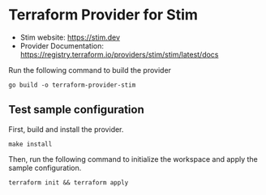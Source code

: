 # Terraform Provider for Stim

- Stim website: https://stim.dev
- Provider Documentation: https://registry.terraform.io/providers/stim/stim/latest/docs

Run the following command to build the provider

```shell
go build -o terraform-provider-stim
```

## Test sample configuration

First, build and install the provider.

```shell
make install
```

Then, run the following command to initialize the workspace and apply the sample configuration.

```shell
terraform init && terraform apply
```
